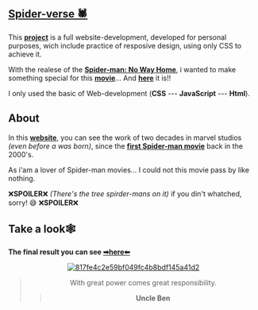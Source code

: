 ## [Spider-verse 🕷](https://bumboobee.github.io/Full-Spider-Verse/)

This **[project](https://bumboobee.github.io/Full-Spider-Verse/)** is a full website-development, developed for personal purposes, wich include practice of resposive design, using only CSS to achieve it. 

With the realese of the **[Spider-man: No Way Home](https://www.rottentomatoes.com/m/spider_man_no_way_home)**, i wanted to make something special for this **[movie](https://www.rottentomatoes.com/m/spider_man_no_way_home)**... And **[here](https://bumboobee.github.io/Full-Spider-Verse/)** it is!! 

I only used the basic of Web-development (**CSS** --- **JavaScript** --- **Html**).

## About

In this **[website](https://bumboobee.github.io/Full-Spider-Verse/)**, you can see the work of two decades in marvel studios *(even before a was born)*, since the **[first Spider-man movie](https://en.wikipedia.org/wiki/Spider-Man_(2002_film))** back in the 2000's.

As i'am a lover of Spider-man movies... I could not this movie pass by like nothing.

❌**SPOILER**❌ *(There's the tree spirder-mans on it)* if you din't whatched, sorry! 😅 ❌**SPOILER**❌

## Take a look🕸

 **The final result you can see [➡here⬅](https://bumboobee.github.io/Full-Spider-Verse/)**
 
<div align="center">

 [![817fe4c2e59bf049fc4b8bdf145a41d2](https://c.tenor.com/mB814cspqZoAAAAC/spider-man-no-way-home-no-way-home.gif)]((https://bumboobee.github.io/Full-Spider-Verse/))

 > With great power comes great responsibility.
 >> **Uncle Ben**
<div \> 
